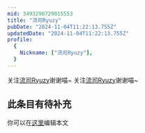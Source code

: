```yaml
---
mid: 3493290729015553
title: "流司Ryuzy"
pubDate: "2024-11-04T11:22:13.755Z"
updatedDate: "2024-11-04T11:22:13.755Z"
profile:
  {
    Nickname: ["流司Ryuzy"],
  }
---
```


关注[流司Ryuzy](https://space.bilibili.com/3493290729015553)谢谢喵~ 关注[流司Ryuzy](https://space.bilibili.com/3493290729015553)谢谢喵~

## 此条目有待补充
你可以在[这里](https://github.com/Yuhanawa/VTuber.ICU-Content/edit/master/v/流司Ryuzy/index.md)编辑本文
